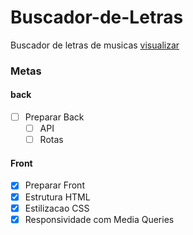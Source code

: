 # Buscador-de-Letras
Buscador de letras de musicas
[visualizar](https://ednotsheeran.github.io/Buscador-de-Letras/.)

### Metas

#### back
- [ ] Preparar Back
  - [ ] API
  - [ ] Rotas
  
 #### Front
 - [x] Preparar Front
  - [x] Estrutura HTML
  - [x] Estilizacao CSS
  - [x] Responsividade com Media Queries
